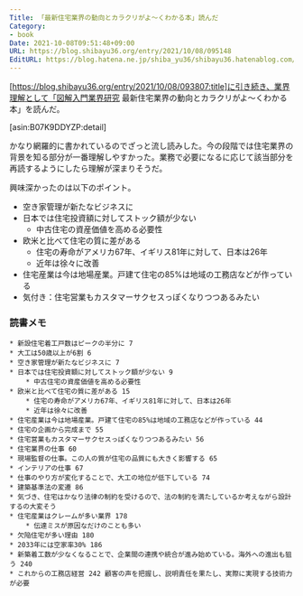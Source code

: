 ```yaml
---
Title: 「最新住宅業界の動向とカラクリがよ～くわかる本」読んだ
Category:
- book
Date: 2021-10-08T09:51:48+09:00
URL: https://blog.shibayu36.org/entry/2021/10/08/095148
EditURL: https://blog.hatena.ne.jp/shiba_yu36/shibayu36.hatenablog.com/atom/entry/13574176438020258983
---
```


[https://blog.shibayu36.org/entry/2021/10/08/093807:title]に引き続き、業界理解として「図解入門業界研究 最新住宅業界の動向とカラクリがよ～くわかる本」を読んだ。

[asin:B07K9DDYZP:detail]

かなり網羅的に書かれているのでざっと流し読みした。今の段階では住宅業界の背景を知る部分が一番理解しやすかった。業務で必要になるに応じて該当部分を再読するようにしたら理解が深まりそうだ。

興味深かったのは以下のポイント。

* 空き家管理が新たなビジネスに
* 日本では住宅投資額に対してストック額が少ない
    * 中古住宅の資産価値を高める必要性
* 欧米と比べて住宅の質に差がある
    * 住宅の寿命がアメリカ67年、イギリス81年に対して、日本は26年
    * 近年は徐々に改善
* 住宅産業は今は地場産業。戸建て住宅の85%は地域の工務店などが作っている
* 気付き：住宅営業もカスタマーサクセスっぽくなりつつあるみたい

### 読書メモ
```
* 新設住宅着工戸数はピークの半分に 7
* 大工は50歳以上が6割 6
* 空き家管理が新たなビジネスに 7
* 日本では住宅投資額に対してストック額が少ない 9
	* 中古住宅の資産価値を高める必要性
* 欧米と比べて住宅の質に差がある 15
	* 住宅の寿命がアメリカ67年、イギリス81年に対して、日本は26年
	* 近年は徐々に改善
* 住宅産業は今は地場産業。戸建て住宅の85%は地域の工務店などが作っている 44
* 住宅の企画から完成まで 55
* 住宅営業もカスタマーサクセスっぽくなりつつあるみたい 56
* 住宅業界の仕事 60
* 現場監督の仕事。この人の質が住宅の品質にも大きく影響する 65
* インテリアの仕事 67
* 仕事のやり方が変化することで、大工の地位が低下している 74
* 建築基準法の変遷 86
* 気づき、住宅はかなり法律の制約を受けるので、法の制約を満たしているか考えながら設計するの大変そう
* 住宅産業はクレームが多い業界 178
	* 伝達ミスが原因なだけのことも多い
* 欠陥住宅が多い理由 180
* 2033年には空家率30% 186
* 新築着工数が少なくなることで、企業間の連携や統合が進み始めている。海外への進出も狙う 240
* これからの工務店経営 242 顧客の声を把握し、説明責任を果たし、実際に実現する技術力が必要
```




